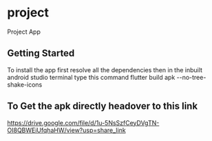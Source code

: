 # project

Project App

## Getting Started

To install the app first resolve all the dependencies
then in the inbuilt android studio terminal type this command
flutter build apk --no-tree-shake-icons


## To Get the apk directly headover to this link
https://drive.google.com/file/d/1u-5NsSzfCeyDVgTN-OI8QBWEiUfqhaHW/view?usp=share_link
